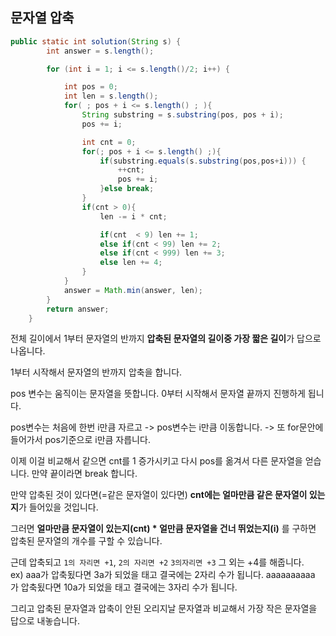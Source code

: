 ## 문자열 압축

```java
public static int solution(String s) {
        int answer = s.length();

        for (int i = 1; i <= s.length()/2; i++) {

            int pos = 0;
            int len = s.length();
            for( ; pos + i <= s.length() ; ){
                String substring = s.substring(pos, pos + i);
                pos += i;

                int cnt = 0;
                for(; pos + i <= s.length() ;){
                    if(substring.equals(s.substring(pos,pos+i))) {
                        ++cnt;
                        pos += i;
                    }else break;
                }
                if(cnt > 0){
                    len -= i * cnt;

                    if(cnt  < 9) len += 1;
                    else if(cnt < 99) len += 2;
                    else if(cnt < 999) len += 3;
                    else len += 4;
                }
            }
            answer = Math.min(answer, len);
        }
        return answer;
    }
```

전체 길이에서 1부터 문자열의 반까지 **압축된 문자열의 길이중 가장 짧은 길이**가 답으로 나옵니다.

1부터 시작해서 문자열의 반까지 압축을 합니다. 



pos 변수는 움직이는 문자열을 뜻합니다. 0부터 시작해서 문자열 끝까지 진행하게 됩니다.

pos변수는 처음에 한번 i만큼 자르고 -> pos변수는 i만큼 이동합니다. -> 또 for문안에 들어가서 pos기준으로 i만큼 자릅니다.

이제 이걸 비교해서 같으면 cnt를 1 증가시키고 다시 pos를 옮겨서 다른 문자열을 얻습니다. 만약 끝이라면 break 합니다.



만약 압축된 것이 있다면(=같은 문자열이 있다면) **cnt에는 얼마만큼 같은 문자열이 있는지**가 들어있을 것입니다.

그러면 **얼마만큼 문자열이 있는지(cnt) * 얼만큼 문자열을 건너 뛰었는지(i)** 를 구하면 압축된 문자열의 개수를 구할 수 있습니다.

근데 압축되고 `1의 자리면 +1`, `2의 자리면 +2` `3의자리면 +3`  그 외는 +4를 해줍니다.  
ex) aaa가 압축됬다면 3a가 되었을 태고 결국에는 2자리 수가 됩니다.
aaaaaaaaaa 가 압축됬다면 10a가 되었을 태고 결국에는 3자리 수가 됩니다.

그리고 압축된 문자열과 압축이 안된 오리지날 문자열과 비교해서 가장 작은 문자열을 답으로 내놓습니다.

